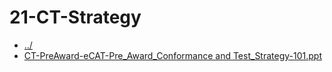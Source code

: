 # 21-CT-Strategy 

* [../](..)
* [CT-PreAward-eCAT-Pre_Award_Conformance and Test_Strategy-101.ppt](CT-PreAward-eCAT-Pre_Award_Conformance%20and%20Test_Strategy-101.ppt)
